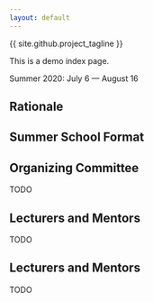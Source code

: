 ```yaml
---
layout: default
---
```


{{ site.github.project_tagline }}

This is a demo index page.

Summer 2020: July 6 — August 16


## Rationale


## Summer School Format


## Organizing Committee

TODO


## Lecturers and Mentors

TODO


## Lecturers and Mentors

TODO
